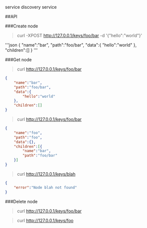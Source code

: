 service discovery service


##API


###Create node

> curl -XPOST http://127.0.0.1/keys/foo/bar -d '{"hello":"world"}'

'''json
{
	"name":"bar",
	"path":"foo/bar",
	"data":{
		"hello":"world"
	},
	"children":[]
}
'''


###Get node

> curl http://127.0.0.1/keys/foo/bar

```json
{
	"name":"bar",
	"path":"foo/bar",
	"data":{
		"hello":"world"
	},
	"children":[]
}
```

> curl http://127.0.0.1/keys/foo/bar

```json
{
	"name":"foo",
	"path":"foo",
	"data":{},
	"children":[{
		"name":"bar",
		"path":"foo/bar"
	}]
}
```

> curl http://127.0.0.1/keys/blah

```json
{
	"error":"Node blah not found"
}
```

###Delete node

> curl http://127.0.0.1/keys/foo/bar


> curl http://127.0.0.1/keys/foo


